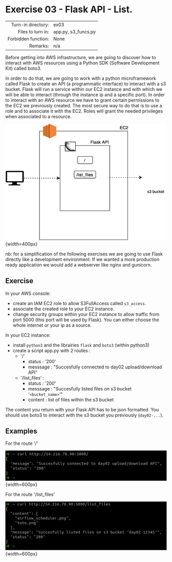 # Exercise 03 - Flask API - List.

|                         |                    |
| -----------------------:| ------------------ |
|   Turn-in directory:    |  ex03              |
|   Files to turn in:     |  app.py, s3_funcs.py |
|   Forbidden function:   |  None              |
|   Remarks:              |  n/a               |

Before getting into AWS infrastructure, we are going to discover how to interact with AWS resources using a Python SDK (Software Development Kit) called boto3.

In order to do that, we are going to work with a python microframework called Flask to create an API (a programmatic interface) to interact with a s3 bucket. Flask will run a service within our EC2 instance and with which we will be able to interact (through the instance ip and a specific port). In order to interact with an AWS resource we have to grant certain permissions to the EC2 we previously created. The most secure way to do that is to use a role and to associate it with the EC2. Roles will grant the needed privileges when associated to a resource.

![Flask API](../assets/flask_api_1.png){width=400px}

nb: for a simplification of the following exercises we are going to use Flask directly like a development environment. If we wanted a more production ready application we would add a webserver like nginx and gunicorn.

## Exercise

In your AWS console:

- create an IAM EC2 role to allow S3FullAccess called `s3_access`.
- associate the created role to your EC2 instance.
- change security groups within your EC2 instance to allow traffic from port 5000 (this port will be used by Flask). You can either choose the whole internet or your ip as a source.

In your EC2 instance:

- install `python3` and the librairies `flask` and `boto3` (within python3)
- create a script app.py with 2 routes : 
    - '/'
        - status : '200'
        - messsage : "Succesfully connected to day02 upload/download API"
    - '/list_files' :
        - status : '200'
        - messsage : "Succesfully listed files on s3 bucket '`<bucket_name>`'"
        - content : list of files within the s3 bucket

The content you return with your Flask API has to be json formatted. You should use boto3 to interact with the s3 bucket you previously (`day02-...`).

## Examples

For the route '/'

![Flask root](../assets/curl_root.png){width=600px}

For the route '/list_files'

![Flask list files](../assets/curl_list_files.png){width=600px}
